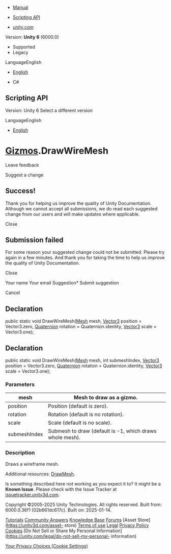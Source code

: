 [ ]()

  * [Manual](../Manual/index.html)
  * [Scripting API](../ScriptReference/index.html)

  * [unity.com](https://unity.com/)

Version: **Unity 6** (6000.0)

  * Supported
  * Legacy

LanguageEnglish

  * [English]()

  * C#

[ ](https://docs.unity3d.com)

## Scripting API

Version: Unity 6 Select a different version

LanguageEnglish

  * [English]()

#  [Gizmos](Gizmos.html).DrawWireMesh

Leave feedback

Suggest a change

## Success!

Thank you for helping us improve the quality of Unity Documentation. Although
we cannot accept all submissions, we do read each suggested change from our
users and will make updates where applicable.

Close

## Submission failed

For some reason your suggested change could not be submitted. Please <a>try
again</a> in a few minutes. And thank you for taking the time to help us
improve the quality of Unity Documentation.

Close

Your name Your email Suggestion* Submit suggestion

Cancel

[ ]()

## Declaration

public static void DrawWireMesh([Mesh](Mesh.html) mesh,
[Vector3](Vector3.html) position = Vector3.zero, [Quaternion](Quaternion.html)
rotation = Quaternion.identity, [Vector3](Vector3.html) scale = Vector3.one);

## Declaration

public static void DrawWireMesh([Mesh](Mesh.html) mesh, int submeshIndex,
[Vector3](Vector3.html) position = Vector3.zero, [Quaternion](Quaternion.html)
rotation = Quaternion.identity, [Vector3](Vector3.html) scale = Vector3.one);

### Parameters

mesh | Mesh to draw as a gizmo.  
---|---  
position | Position (default is zero).  
rotation | Rotation (default is no rotation).  
scale | Scale (default is no scale).  
submeshIndex | Submesh to draw (default is -1, which draws whole mesh).  
  
### Description

Draws a wireframe mesh.

Additional resources: [DrawMesh](Gizmos.DrawMesh.html).

Is something described here not working as you expect it to? It might be a
**Known Issue**. Please check with the Issue Tracker at
[issuetracker.unity3d.com](https://issuetracker.unity3d.com).

Copyright ©2005-2025 Unity Technologies. All rights reserved. Built from:
6000.0.36f1 (02b661dc617c). Built on: 2025-01-14.

[Tutorials](https://unity3d.com/learn) [Community
Answers](https://answers.unity3d.com) [Knowledge
Base](https://support.unity3d.com/hc/en-us)
[Forums](https://forum.unity3d.com) [Asset Store](https://unity3d.com/asset-
store) [Terms of use](https://docs.unity3d.com/Manual/TermsOfUse.html)
[Legal](https://unity.com/legal) [Privacy
Policy](https://unity.com/legal/privacy-policy)
[Cookies](https://unity.com/legal/cookie-policy) [Do Not Sell or Share My
Personal Information](https://unity.com/legal/do-not-sell-my-personal-
information)

[Your Privacy Choices (Cookie Settings)](javascript:void\(0\);)

